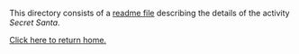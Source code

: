 This directory consists of a [readme file](https://github.com/sfushidahardy/SSEA-Linear-Algebra-Activities/blob/main/MetaSkills/SecretSanta/secret-santa-readme.pdf) describing the details of the activity _Secret Santa_.

[Click here to return home.](https://github.com/sfushidahardy/SSEA-Linear-Algebra-Activities/blob/main/README.md#meta-skills-general-skills-and-other-activities)
